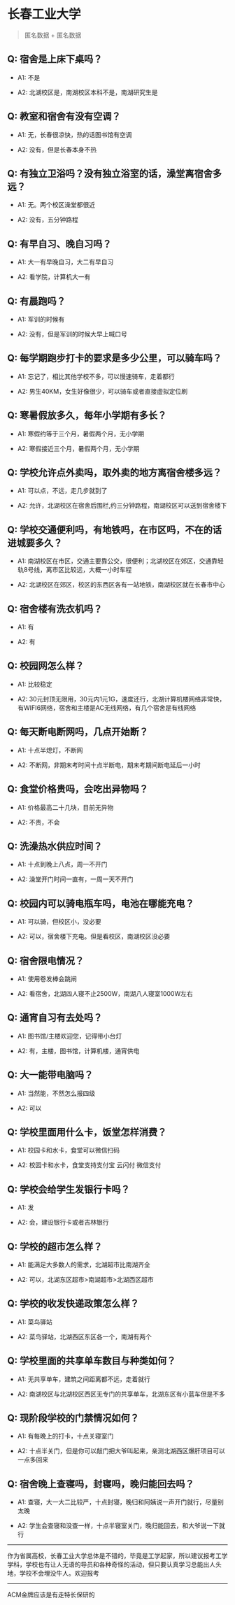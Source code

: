 # 长春工业大学

> 匿名数据 + 匿名数据

## Q: 宿舍是上床下桌吗？

- A1: 不是

- A2: 北湖校区是，南湖校区本科不是，南湖研究生是

## Q: 教室和宿舍有没有空调？

- A1: 无，长春很凉快，热的话图书馆有空调

- A2: 没有，但是长春本身不热

## Q: 有独立卫浴吗？没有独立浴室的话，澡堂离宿舍多远？

- A1: 无。两个校区澡堂都很近

- A2: 没有，五分钟路程

## Q: 有早自习、晚自习吗？

- A1: 大一有早晚自习，大二有早自习

- A2: 看学院，计算机大一有

## Q: 有晨跑吗？

- A1: 军训的时候有

- A2: 没有，但是军训的时候大早上喊口号

## Q: 每学期跑步打卡的要求是多少公里，可以骑车吗？

- A1: 忘记了，相比其他学校不多，可以慢速骑车，走着都行

- A2: 男生40KM，女生好像很少，可以骑车或者直接虚拟定位刷

## Q: 寒暑假放多久，每年小学期有多长？

- A1: 寒假约等于三个月，暑假两个月，无小学期

- A2: 寒假接近三个月，暑假两个月，无小学期

## Q: 学校允许点外卖吗，取外卖的地方离宿舍楼多远？

- A1: 可以点，不远，走几步就到了

- A2: 允许，北湖校区在宿舍后围栏,约三分钟路程，南湖校区可以送到宿舍楼下

## Q: 学校交通便利吗，有地铁吗，在市区吗，不在的话进城要多久？

- A1: 南湖校区在市区，交通主要靠公交，很便利；北湖校区在郊区，交通靠轻轨8号线，离市区比较远，大概一小时车程

- A2: 北湖校区在郊区，校区的东西区各有一站地铁，南湖校区就在长春市中心

## Q: 宿舍楼有洗衣机吗？

- A1: 有

- A2: 有

## Q: 校园网怎么样？

- A1: 比较稳定

- A2: 30元封顶无限用，30元内1元1G，速度还行，北湖计算机楼网络非常快，有WIFI6网络，宿舍和主楼是AC无线网络，有几个宿舍是有线网络

## Q: 每天断电断网吗，几点开始断？

- A1: 十点半熄灯，不断网

- A2: 不断网，非期末考时间十点半断电，期末考期间断电延后一小时

## Q: 食堂价格贵吗，会吃出异物吗？

- A1: 价格最高二十几块，目前无异物

- A2: 不贵，不会

## Q: 洗澡热水供应时间？

- A1: 十点到晚上八点，周一不开门

- A2: 澡堂开门时间一直有，一周一天不开门

## Q: 校园内可以骑电瓶车吗，电池在哪能充电？

- A1: 可以骑，但校区小，没必要

- A2: 可以，宿舍楼下充电。但是看校区，南湖校区没必要

## Q: 宿舍限电情况？

- A1: 使用卷发棒会跳闸

- A2: 看宿舍，北湖四人寝不止2500W，南湖八人寝室1000W左右

## Q: 通宵自习有去处吗？

- A1: 图书馆/主楼欢迎您，记得带小台灯

- A2: 有，主楼，图书馆，计算机楼，通宵供电

## Q: 大一能带电脑吗？

- A1: 当然能，不然怎么报四级

- A2: 可以

## Q: 学校里面用什么卡，饭堂怎样消费？

- A1: 校园卡和水卡，食堂可以微信扫码

- A2: 校园卡和水卡，食堂支持支付宝 云闪付 微信支付

## Q: 学校会给学生发银行卡吗？

- A1: 发

- A2: 会，建设银行卡或者吉林银行

## Q: 学校的超市怎么样？

- A1: 能满足大多数人的需求，北湖超市比南湖齐全

- A2: 可以，北湖东区超市>南湖超市>北湖西区超市

## Q: 学校的收发快递政策怎么样？

- A1: 菜鸟驿站

- A2: 菜鸟驿站，北湖西区东区各一个，南湖有两个

## Q: 学校里面的共享单车数目与种类如何？

- A1: 无共享单车，建筑之间距离都不远，走着就行

- A2: 南湖校区与北湖校区西区无专门的共享单车，北湖东区有小蓝车但是不多

## Q: 现阶段学校的门禁情况如何？

- A1: 有每晚上的打卡，十点关寝室门

- A2: 十点半关门，但是你可以敲门把大爷叫起来，亲测北湖西区爆肝项目可以一点多回来

## Q: 宿舍晚上查寝吗，封寝吗，晚归能回去吗？

- A1: 查寝，大一大二比较严，十点封寝，晚归和阿姨说一声开门就行，尽量别太晚

- A2: 学生会查寝和没查一样，十点半寝室关门，晚归能回去，和大爷说一下就行

***

作为省属高校，长春工业大学总体是不错的，毕竟是工学起家，所以建议报考工学学科，学校也有让人无语的导员和各种奇怪的活动，但只要认真学习总能出人头地，学校不会埋没牛人。欢迎报考

***

ACM金牌应该是有走特长保研的